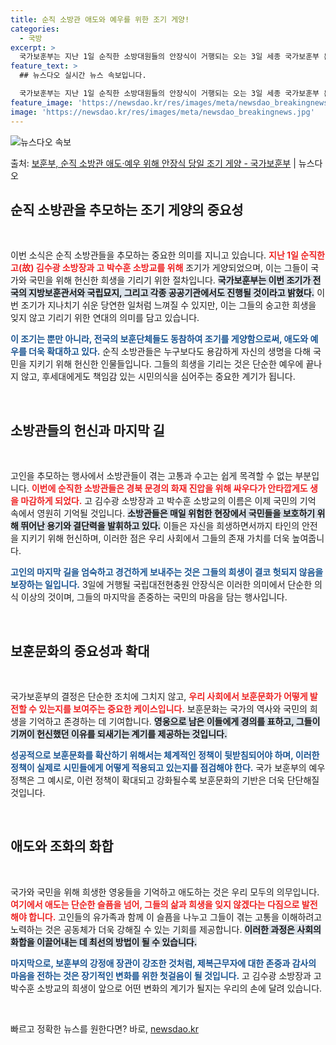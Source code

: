 ```yaml
---
title: 순직 소방관 애도와 예우를 위한 조기 게양!
categories:
  - 국방
excerpt: >
  국가보훈부는 지난 1일 순직한 소방대원들의 안장식이 거행되는 오는 3일 세종 국가보훈부 본부를 포함한 전국 …
feature_text: >
  ## 뉴스다오 실시간 뉴스 속보입니다.

  국가보훈부는 지난 1일 순직한 소방대원들의 안장식이 거행되는 오는 3일 세종 국가보훈부 본부를 포함한 전국 …
feature_image: 'https://newsdao.kr/res/images/meta/newsdao_breakingnews.jpg'
image: 'https://newsdao.kr/res/images/meta/newsdao_breakingnews.jpg'
---
```


![뉴스다오 속보](https://newsdao.kr/res/images/meta/newsdao_breakingnews.jpg)

<p>출처: <a href="https://newsdao.kr/3103" rel="dofollow">보훈부, 순직 소방관 애도·예우 위해 안장식 당일 조기 게양 - 국가보훈부</a> | 뉴스다오</p>

<h2 data-ke-size="size26">순직 소방관을 추모하는 조기 게양의 중요성</h2>

<p data-ke-size="size16">&nbsp;</p>

이번 소식은 순직 소방관들을 추모하는 중요한 의미를 지니고 있습니다. <b><span style="color: #ee2323;">지난 1일 순직한 고(故) 김수광 소방장과 고 박수훈 소방교를 위해</span></b> 조기가 게양되었으며, 이는 그들이 국가와 국민을 위해 헌신한 희생을 기리기 위한 절차입니다. <b><span style="background-color: #21538527;">국가보훈부는 이번 조기가 전국의 지방보훈관서와 국립묘지, 그리고 각종 공공기관에서도 진행될 것이라고 밝혔다.</span></b> 이번 조기가 지나치기 쉬운 당연한 일처럼 느껴질 수 있지만, 이는 그들의 숭고한 희생을 잊지 않고 기리기 위한 연대의 의미를 담고 있습니다. 

<b><span style="color: #1a5490;">이 조기는 뿐만 아니라, 전국의 보훈단체들도 동참하여 조기를 게양함으로써, 애도와 예우를 더욱 확대하고 있다.</span></b> 순직 소방관들은 누구보다도 용감하게 자신의 생명을 다해 국민을 지키기 위해 헌신한 인물들입니다. 그들의 희생을 기리는 것은 단순한 예우에 끝나지 않고, 후세대에게도 책임감 있는 시민의식을 심어주는 중요한 계기가 됩니다.

<p data-ke-size="size16">&nbsp;</p>

<h2 data-ke-size="size26">소방관들의 헌신과 마지막 길</h2>

<p data-ke-size="size16">&nbsp;</p>

고인을 추모하는 행사에서 소방관들이 겪는 고통과 수고는 쉽게 목격할 수 없는 부분입니다. <b><span style="color: #ee2323;">이번에 순직한 소방관들은 경북 문경의 화재 진압을 위해 싸우다가 안타깝게도 생을 마감하게 되었다.</span></b> 고 김수광 소방장과 고 박수훈 소방교의 이름은 이제 국민의 기억 속에서 영원히 기억될 것입니다. <b><span style="background-color: #21538527;">소방관들은 매일 위험한 현장에서 국민들을 보호하기 위해 뛰어난 용기와 결단력을 발휘하고 있다.</span></b> 이들은 자신을 희생하면서까지 타인의 안전을 지키기 위해 헌신하며, 이러한 점은 우리 사회에서 그들의 존재 가치를 더욱 높여줍니다. 

<b><span style="color: #1a5490;">고인의 마지막 길을 엄숙하고 경건하게 보내주는 것은 그들의 희생이 결코 헛되지 않음을 보장하는 일입니다.</span></b> 3일에 거행될 국립대전현충원 안장식은 이러한 의미에서 단순한 의식 이상의 것이며, 그들의 마지막을 존중하는 국민의 마음을 담는 행사입니다.

<p data-ke-size="size16">&nbsp;</p>

<h2 data-ke-size="size26">보훈문화의 중요성과 확대</h2>

<p data-ke-size="size16">&nbsp;</p>

국가보훈부의 결정은 단순한 조치에 그치지 않고, <b><span style="color: #ee2323;">우리 사회에서 보훈문화가 어떻게 발전할 수 있는지를 보여주는 중요한 케이스입니다.</span></b> 보훈문화는 국가의 역사와 국민의 희생을 기억하고 존경하는 데 기여합니다. <b><span style="background-color: #21538527;">영웅으로 남은 이들에게 경의를 표하고, 그들이 기꺼이 헌신했던 이유를 되새기는 계기를 제공하는 것입니다.</span></b> 

<b><span style="color: #1a5490;">성공적으로 보훈문화를 확산하기 위해서는 체계적인 정책이 뒷받침되어야 하며, 이러한 정책이 실제로 시민들에게 어떻게 적용되고 있는지를 점검해야 한다.</span></b> 국가 보훈부의 예우정책은 그 예시로, 이런 정책이 확대되고 강화될수록 보훈문화의 기반은 더욱 단단해질 것입니다.

<p data-ke-size="size16">&nbsp;</p>

<h2 data-ke-size="size26">애도와 조화의 화합</h2>

<p data-ke-size="size16">&nbsp;</p>

국가와 국민을 위해 희생한 영웅들을 기억하고 애도하는 것은 우리 모두의 의무입니다. <b><span style="color: #ee2323;">여기에서 애도는 단순한 슬픔을 넘어, 그들의 삶과 희생을 잊지 않겠다는 다짐으로 발전해야 합니다.</span></b> 고인들의 유가족과 함께 이 슬픔을 나누고 그들이 겪는 고통을 이해하려고 노력하는 것은 공동체가 더욱 강해질 수 있는 기회를 제공합니다. <b><span style="background-color: #21538527;">이러한 과정은 사회의 화합을 이끌어내는 데 최선의 방법이 될 수 있습니다.</span></b> 

<b><span style="color: #1a5490;">마지막으로, 보훈부의 강정애 장관이 강조한 것처럼, 제복근무자에 대한 존중과 감사의 마음을 전하는 것은 장기적인 변화를 위한 첫걸음이 될 것입니다.</span></b> 고 김수광 소방장과 고 박수훈 소방교의 희생이 앞으로 어떤 변화의 계기가 될지는 우리의 손에 달려 있습니다.

<p data-ke-size="size16">&nbsp;</p> 

빠르고 정확한 뉴스를 원한다면? 바로, <a href="https://newsdao.kr" rel="dofollow">newsdao.kr</a>


